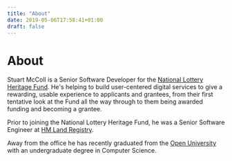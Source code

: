 ```yaml
---
title: "About"
date: 2019-05-06T17:58:41+01:00
draft: false
---
```


# About

Stuart McColl is a Senior Software Developer for the [National Lottery Heritage Fund](https://www.heritagefund.org.uk). He's helping to build user-centered digital services to give a rewarding, usable experience to applicants and grantees, from their first tentative look at the Fund all the way through to them being awarded funding and becoming a grantee.

Prior to joining the National Lottery Heritage Fund, he was a Senior Software Engineer at [HM Land Registry](https://www.gov.uk/government/organisations/land-registry).

Away from the office he has recently graduated from the [Open University](http://open.ac.uk) with an undergraduate degree in Computer Science.
